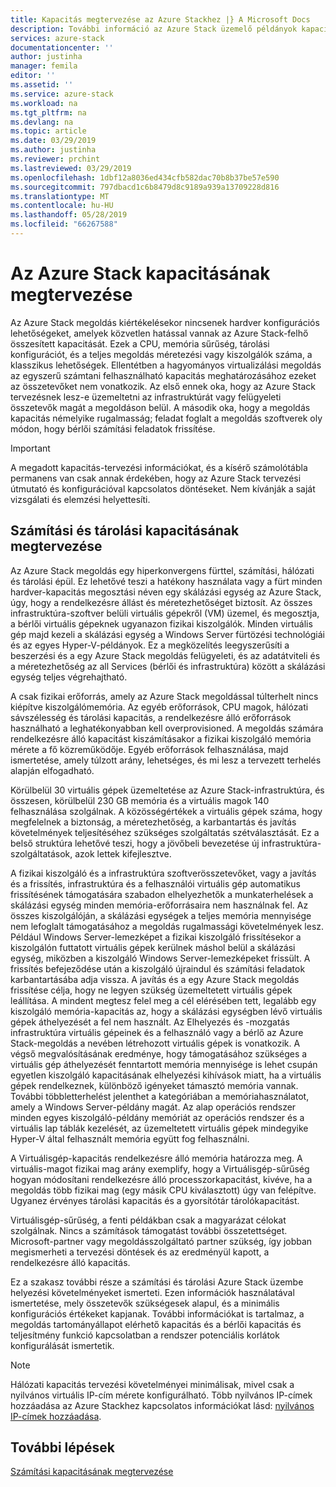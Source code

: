 ```yaml
---
title: Kapacitás megtervezése az Azure Stackhez |} A Microsoft Docs
description: További információ az Azure Stack üzemelő példányok kapacitástervezése.
services: azure-stack
documentationcenter: ''
author: justinha
manager: femila
editor: ''
ms.assetid: ''
ms.service: azure-stack
ms.workload: na
ms.tgt_pltfrm: na
ms.devlang: na
ms.topic: article
ms.date: 03/29/2019
ms.author: justinha
ms.reviewer: prchint
ms.lastreviewed: 03/29/2019
ms.openlocfilehash: 1dbf12a8036ed434cfb582dac70b8b37be57e590
ms.sourcegitcommit: 797dbacd1c6b8479d8c9189a939a13709228d816
ms.translationtype: MT
ms.contentlocale: hu-HU
ms.lasthandoff: 05/28/2019
ms.locfileid: "66267588"
---
```

# <a name="azure-stack-capacity-planning"></a>Az Azure Stack kapacitásának megtervezése
Az Azure Stack megoldás kiértékelésekor nincsenek hardver konfigurációs lehetőségeket, amelyek közvetlen hatással vannak az Azure Stack-felhő összesített kapacitását. Ezek a CPU, memória sűrűség, tárolási konfigurációt, és a teljes megoldás méretezési vagy kiszolgálók száma, a klasszikus lehetőségek. Ellentétben a hagyományos virtualizálási megoldás az egyszerű számtani felhasználható kapacitás meghatározásához ezeket az összetevőket nem vonatkozik. Az első ennek oka, hogy az Azure Stack tervezésnek lesz-e üzemeltetni az infrastruktúrát vagy felügyeleti összetevők magát a megoldáson belül. A második oka, hogy a megoldás kapacitás némelyike rugalmasság; feladat foglalt a megoldás szoftverek oly módon, hogy bérlői számítási feladatok frissítése.

> [!IMPORTANT]
> A megadott kapacitás-tervezési információkat, és a kísérő számolótábla permanens van csak annak érdekében, hogy az Azure Stack tervezési útmutató és konfigurációval kapcsolatos döntéseket. Nem kívánják a saját vizsgálati és elemzési helyettesíti. 

## <a name="compute-and-storage-capacity-planning"></a>Számítási és tárolási kapacitásának megtervezése
Az Azure Stack megoldás egy hiperkonvergens fürttel, számítási, hálózati és tárolási épül. Ez lehetővé teszi a hatékony használata vagy a fürt minden hardver-kapacitás megosztási néven egy skálázási egység az Azure Stack, úgy, hogy a rendelkezésre állást és méretezhetőséget biztosít. Az összes infrastruktúra-szoftver belüli virtuális gépekről (VM) üzemel, és megosztja, a bérlői virtuális gépeknek ugyanazon fizikai kiszolgálók. Minden virtuális gép majd kezeli a skálázási egység a Windows Server fürtözési technológiái és az egyes Hyper-V-példányok. Ez a megközelítés leegyszerűsíti a beszerzési és a egy Azure Stack megoldás felügyeleti, és az adatátviteli és a méretezhetőség az all Services (bérlői és infrastruktúra) között a skálázási egység teljes végrehajtható.

A csak fizikai erőforrás, amely az Azure Stack megoldással túlterhelt nincs kiépítve kiszolgálómemória. Az egyéb erőforrások, CPU magok, hálózati sávszélesség és tárolási kapacitás, a rendelkezésre álló erőforrások használható a leghatékonyabban kell overprovisioned. A megoldás számára rendelkezésre álló kapacitást kiszámításakor a fizikai kiszolgáló memória mérete a fő közreműködője. Egyéb erőforrások felhasználása, majd ismertetése, amely túlzott arány, lehetséges, és mi lesz a tervezett terhelés alapján elfogadható.

Körülbelül 30 virtuális gépek üzemeltetése az Azure Stack-infrastruktúra, és összesen, körülbelül 230 GB memória és a virtuális magok 140 felhasználása szolgálnak. A közösségértékek a virtuális gépek száma, hogy megfelelnek a biztonság, a méretezhetőség, a karbantartás és javítás követelmények teljesítéséhez szükséges szolgáltatás szétválasztását. Ez a belső struktúra lehetővé teszi, hogy a jövőbeli bevezetése új infrastruktúra-szolgáltatások, azok lettek kifejlesztve.

A fizikai kiszolgáló és a infrastruktúra szoftverösszetevőket, vagy a javítás és a frissítés, infrastruktúra és a felhasználói virtuális gép automatikus frissítésének támogatására szabadon elhelyezhetők a munkaterhelések a skálázási egység minden memória-erőforrásaira nem használnak fel. Az összes kiszolgálóján, a skálázási egységek a teljes memória mennyisége nem lefoglalt támogatásához a megoldás rugalmassági követelmények lesz. Például Windows Server-lemezképet a fizikai kiszolgáló frissítésekor a kiszolgálón futtatott virtuális gépek kerülnek máshol belül a skálázási egység, miközben a kiszolgáló Windows Server-lemezképeket frissült. A frissítés befejeződése után a kiszolgáló újraindul és számítási feladatok karbantartásába adja vissza. A javítás és a egy Azure Stack megoldás frissítése célja, hogy ne legyen szükség üzemeltetett virtuális gépek leállítása. A mindent megtesz felel meg a cél elérésében tett, legalább egy kiszolgáló memória-kapacitás az, hogy a skálázási egységben lévő virtuális gépek áthelyezését a fel nem használt. Az Elhelyezés és -mozgatás infrastruktúra virtuális gépeinek és a felhasználó vagy a bérlő az Azure Stack-megoldás a nevében létrehozott virtuális gépek is vonatkozik. A végső megvalósításának eredménye, hogy támogatásához szükséges a virtuális gép áthelyezését fenntartott memória mennyisége is lehet csupán egyetlen kiszolgáló kapacitásának elhelyezési kihívások miatt, ha a virtuális gépek rendelkeznek, különböző igényeket támasztó memória vannak. További többletterhelést jelenthet a kategóriában a memóriahasználatot, amely a Windows Server-példány magát. Az alap operációs rendszer minden egyes kiszolgáló-példány memóriát az operációs rendszer és a virtuális lap táblák kezelését, az üzemeltetett virtuális gépek mindegyike Hyper-V által felhasznált memória együtt fog felhasználni.

A Virtuálisgép-kapacitás rendelkezésre álló memória határozza meg. A virtuális-magot fizikai mag arány exemplify, hogy a Virtuálisgép-sűrűség hogyan módosítani rendelkezésre álló processzorkapacitást, kivéve, ha a megoldás több fizikai mag (egy másik CPU kiválasztott) úgy van felépítve. Ugyanez érvényes tárolási kapacitás és a gyorsítótár tárolókapacitást.

Virtuálisgép-sűrűség, a fenti példákban csak a magyarázat célokat szolgálnak. Nincs a számítások támogatást további összetettséget. Microsoft-partner vagy megoldásszolgáltató partner szükség, így jobban megismerheti a tervezési döntések és az eredményül kapott, a rendelkezésre álló kapacitás.

Ez a szakasz további része a számítási és tárolási Azure Stack üzembe helyezési követelményeket ismerteti. Ezen információk használatával ismertetése, mely összetevők szükségesek alapul, és a minimális konfigurációs értékeket kapjanak. További információkat is tartalmaz, a megoldás tartományállapot elérhető kapacitás és a bérlői kapacitás és teljesítmény funkció kapcsolatban a rendszer potenciális korlátok konfigurálását ismertetik.

> [!NOTE]
> Hálózati kapacitás tervezési követelményei minimálisak, mivel csak a nyilvános virtuális IP-cím mérete konfigurálható. Több nyilvános IP-címek hozzáadása az Azure Stackhez kapcsolatos információkat lásd: [nyilvános IP-címek hozzáadása](azure-stack-add-ips.md).


## <a name="next-steps"></a>További lépések
[Számítási kapacitásának megtervezése](capacity-planning-compute.md)
